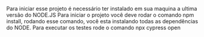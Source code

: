 Para iniciar esse projeto é necessário ter instalado em sua maquina a ultima versão do NODE.JS
Para iniciar o projeto você deve rodar o comando npm install, rodando esse comando, você esta instalando todas as dependências do NODE.
Para executar os testes rode o comando npx cypress open
